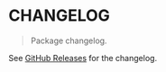 # CHANGELOG

> Package changelog.

See [GitHub Releases](https://github.com/stdlib-js/math-base-special-hacoversin/releases) for the changelog.
